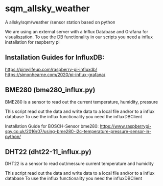 # sqm_allsky_weather
A allsky/sqm/weather /sensor station based on python

We are using an external server with a Influx Database and Grafana for visualiszation.
To use the DB functionality in our scripts you need a influx installation for raspberry pi

Installation Guides for InfluxDB:
---

https://pimylifeup.com/raspberry-pi-influxdb/<br>
https://simonhearne.com/2020/pi-influx-grafana/<br>


BME280 (bme280_influx.py)
-------------------------
BME280 is a sensor to read out the current temperature, humidity, pressure

This script read out the data and write data to a local file and/or to a influx database
To use the influx functionality you need the influxDBClient

Installation Guide for BOSCH-Sensor bme280:
https://www.raspberrypi-spy.co.uk/2016/07/using-bme280-i2c-temperature-pressure-sensor-in-python/


DHT22 (dht22-11_influx.py)
---
DHT22 is a sensor to read out/messure current temperature and humidity

This script read out the data and write data to a local file and/or to a influx database
To use the influx functionality you need the influxDBClient


